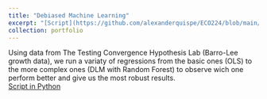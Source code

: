 ```yaml
---
title: "Debiased Machine Learning"
excerpt: "[Script](https://github.com/alexanderquispe/ECO224/blob/main/Labs/replication_6/Group4_Lab6_Python.ipynb): Use the DLM alghoritm and Random Forest."
collection: portfolio
---
```


Using data from The Testing Convergence Hypothesis Lab (Barro-Lee growth data), we run a variaty of regressions from the basic ones (OLS) to the more complex ones (DLM with Random Forest) to observe wich one perform better and give us the most robust results.
<br>
[Script in Python](https://github.com/alexanderquispe/ECO224/blob/main/Labs/replication_6/Group4_Lab6_Python.ipynb)